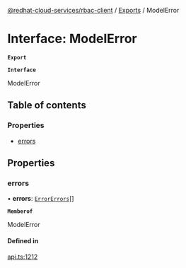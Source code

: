 [@redhat-cloud-services/rbac-client](../README.md) / [Exports](../modules.md) / ModelError

# Interface: ModelError

**`Export`**

**`Interface`**

ModelError

## Table of contents

### Properties

- [errors](ModelError.md#errors)

## Properties

### errors

• **errors**: [`ErrorErrors`](ErrorErrors.md)[]

**`Memberof`**

ModelError

#### Defined in

[api.ts:1212](https://github.com/RedHatInsights/javascript-clients/blob/master/packages/rbac/api.ts#L1212)
